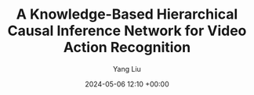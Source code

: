 ---
layout: post
title:  "A Knowledge-Based Hierarchical Causal Inference Network for Video Action Recognition"
date:   2024-05-06 12:10 +00:00
image: /images/3dgaussian.jpg
categories: research
author: "Yang Liu"
authors: "<strong>Yang Liu</strong>, Fang Liu, Licheng Jiao, Qianyue Bao, Lingling Li, Yuwei Guo, Puhua Chen"
venue: "IEEE Transactions on Multimedia"
arxiv: 
code: 
website: 
---
